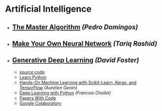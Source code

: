 # Artificial Intelligence

- ## [The Master Algorithm](https://www.amazon.com/Master-Algorithm-Ultimate-Learning-Machine/dp/0465094279) _(Pedro Domingos)_
- ## [Make Your Own Neural Network](https://www.amazon.com/Make-Your-Own-Neural-Network/dp/1530826608) _(Tariq Rashid)_
- ## [Generative Deep Learning](https://www.amazon.com/Generative-Deep-Learning-Teaching-Machines/dp/1492041947) _(David Foster)_
  - [source code](https://github.com/davidADSP/GDL_code)
  - [Learn Python](https://www.learnpython.org/)
  - [Hands-On Machine Learning with Scikit-Learn, Keras, and TensorFlow](https://www.amazon.com/Hands-Machine-Learning-Scikit-Learn-TensorFlow/dp/1492032646) _(Aurelien Geron)_
  - [Deep Learning with Python](https://www.amazon.com/Deep-Learning-Python-Francois-Chollet/dp/1617294438) _(Francois Chollet)_
  - [Papers With Code](https://paperswithcode.com/)
  - [Google Colaboratory](https://colab.research.google.com/)

